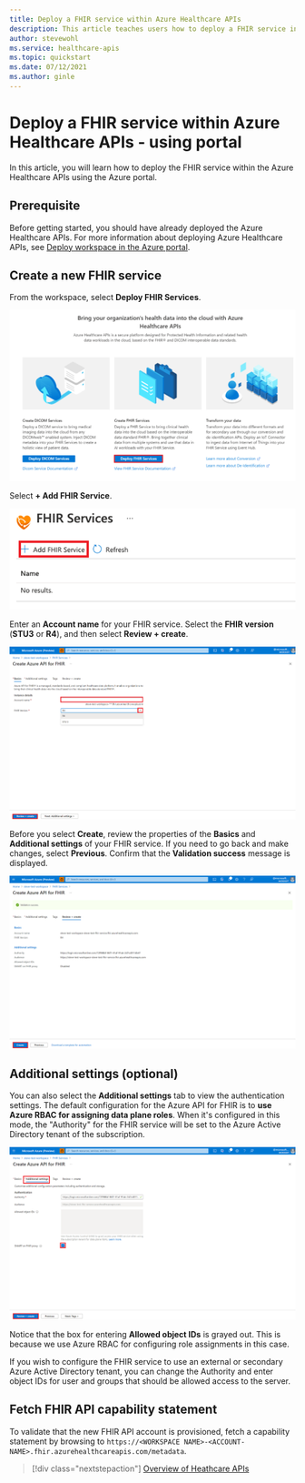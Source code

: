 ```yaml
---
title: Deploy a FHIR service within Azure Healthcare APIs
description: This article teaches users how to deploy a FHIR service in the Azure portal. 
author: stevewohl
ms.service: healthcare-apis
ms.topic: quickstart
ms.date: 07/12/2021
ms.author: ginle
---
```


# Deploy a FHIR service within Azure Healthcare APIs - using portal

In this article, you will learn how to deploy the FHIR service within the Azure Healthcare APIs using the Azure portal.

## Prerequisite

Before getting started, you should have already deployed the Azure Healthcare APIs. For more information about deploying Azure Healthcare APIs, see [Deploy workspace in the Azure portal](../healthcare-apis-quickstart.md).

## Create a new FHIR service

From the workspace, select **Deploy FHIR Services**.

[ ![Deploy FHIR service](media/fhir-service/deploy-fhir-services.png) ](media/fhir-service/deploy-fhir-services.png#lightbox)

Select **+ Add FHIR Service**.

[ ![Add FHIR service](media/fhir-service/add-fhir-service.png) ](media/fhir-service/add-fhir-service.png#lightbox)

Enter an **Account name** for your FHIR service. Select the **FHIR version** (**STU3** or **R4**), and then select **Review + create**.

[ ![Create FHIR service](media/fhir-service/create-fhir-service.png) ](media/fhir-service/create-fhir-service.png#lightbox)

Before you select **Create**, review the properties of the **Basics** and **Additional settings** of your FHIR service. If you need to go back and make changes, select **Previous**. Confirm that the **Validation success** message is displayed. 

[ ![Validate FHIR service](media/fhir-service/validation-fhir-service.png) ](media/fhir-service/validation-fhir-service.png#lightbox)

## Additional settings (optional)

You can also select the **Additional settings** tab to view the authentication settings. The default configuration for the Azure API for FHIR is to **use Azure RBAC for assigning data plane roles**. When it's configured in this mode, the "Authority" for the FHIR service will be set to the Azure Active Directory tenant of the subscription.

[ ![Additional settings FHIR service](media/fhir-service/additional-settings-tab.png) ](media/fhir-service/additional-settings-tab.png#lightbox)

Notice that the box for entering **Allowed object IDs** is grayed out. This is because we use Azure RBAC for configuring role assignments in this case.

If you wish to configure the FHIR service to use an external or secondary Azure Active Directory tenant, you can change the Authority and enter object IDs for user and groups that should be allowed access to the server.

## Fetch FHIR API capability statement

To validate that the new FHIR API account is provisioned, fetch a capability statement by browsing to `https://<WORKSPACE NAME>-<ACCOUNT-NAME>.fhir.azurehealthcareapis.com/metadata`.

>[!div class="nextstepaction"]
>[Overview of Heathcare APIs](../healthcare-apis-overview.md)

